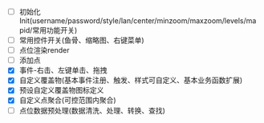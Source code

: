 - [ ] 初始化Init(username/password/style/lan/center/minzoom/maxzoom/levels/mapid/常用功能开关)
- [ ] 常用控件开关(鱼骨、缩略图、右键菜单)
- [ ] 点位渲染render
- [ ] 添加点
- [x] 事件-右击、左键单击、拖拽
- [x] 自定义覆盖物(基本事件注册、触发、样式可自定义、基本业务函数扩展)
- [x] 预设自定义覆盖物图标定义
- [x] 自定义点聚合(可控范围内聚合)
- [ ] 点位数据预处理(数据清洗、处理、转换、查找)